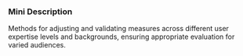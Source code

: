 ### Mini Description

Methods for adjusting and validating measures across different user expertise levels and backgrounds, ensuring appropriate evaluation for varied audiences.
